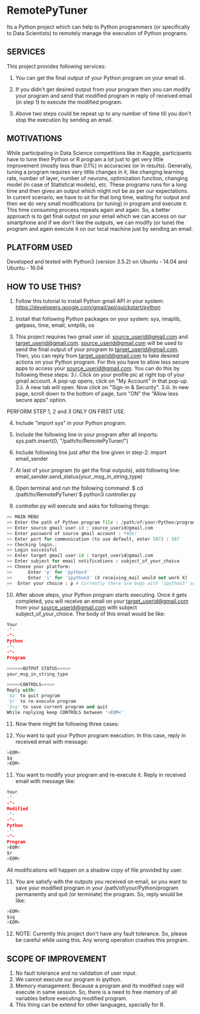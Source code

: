 # RemotePyTuner

Its a Python project which can help to Python programmers (or specifically to Data Scientists) to remotely manage the execution of Python programs.



## SERVICES

This project provides following services:

1. You can get the final output of your Python program on your email id.

2. If you didn't get desired output from your program then you can modify your program and send that modified program in reply of received email (in step 1) to execute the modified program.

3. Above two steps could be repeat up to any number of time till you don't stop the execution by sending an email.


## MOTIVATIONS

While participating in Data Science competitions like in Kaggle, participants have to tune their Python or R program a lot just to get very little improvement (mostly less than 0.1%) in accuracies (or in results). Generally, tuning a program requires very little changes in it, like changing learning rate, number of layer, number of neurons, optimization function, changing model (in case of Statistical models), etc.
These programs runs for a long time and then gives an output which might not be as per our expectations. In current scenario, we have to sit for that long time, waiting for output and then we do very small modifications (or tuning) in program and execute it. This time consuming process repeats again and again. So, a better approach is to get final output on your email which we can access on our smartphone and if we don't like the outputs, we can modify (or tune) the program and again execute it on our local machine just by sending an email.



## PLATFORM USED

Developed and tested with Python3 (version 3.5.2) on Ubuntu - 14.04 and Ubuntu - 16.04



## HOW TO USE THIS?

1. Follow this tutorial to install Python gmail API in your system: 
https://developers.google.com/gmail/api/quickstart/python

2. Install that following Python packages on your system:
sys, imaplib, getpass, time, email, smtplib, os

3. This project requires two gmail user id: source_userid@gmail.com and target_userid@gmail.com. source_userid@gmail.com will be used to send the final output of your program to target_userid@gmail.com. Then, you can reply from target_userid@gmail.com to take desired actions on your Python program. For this you have to allow less secure apps to access your source_userid@gmail.com. You can do this by following these steps:
3.i. Click on your profile pic at right top of your gmail account. A pop-up opens, click on "My Account" in that pop-up.
3.ii. A new tab will open. Now click on "Sign-in & Security". 
3.iii. In new page, scroll down to the bottom of page, turn "ON" the "Allow less secure apps" option.  

PERFORM STEP 1, 2 and 3 ONLY ON FIRST USE.

4. Include "import sys" in your Python program.

5. Include the following line in your program after all imports:
sys.path.insert(0, "/path/to/RemotePyTuner/")

6. Include following line just after the line given in step-2:
import email_sender

7. At last of your program (to get the final outputs), add following line:
email_sender.send_status(your_msg_in_string_type)

8. Open terminal and run the following command:
$ cd /path/to/RemotePyTuner/
$ python3 controller.py

9. controller.py will execute and asks for following things:
```python
>> MAIN MENU
>> Enter the path of Python program file : /path/of/your/Python/program
>> Enter source gmail user-id : source_userid@gmail.com
>> Enter password of source gmail account : *#@$!
>> Enter port for communication (to use default, enter 587) : 587
>> Checking login..
>> Login successful
>> Enter target gmail user-id : target_userid@gmail.com
>> Enter subject for email notifications : subject_of_your_choice
>> Choose your platform:
>>		Enter 'p' for 'python3'
>>		Enter 'i' for 'ipython3' (X receiving_mail would not work X)
>> 	Enter your choice : p # Currently there are bugs with 'ipython3' so use 'python3'
```

10. After above steps, your Python program starts executing. Once it gets completed, you will receive an email on your target_userid@gmail.com from your source_userid@gmail.com with subject subject_of_your_choice. The body of this email would be like:
```python
Your
-"-
-"-
Python
-"-
-"-
Program

>>>>>>OUTPUT STATUS<<<<<
your_msg_in_string_type

>>>>>CONTROLS<<<<<
Reply with:
'$q' to quit program
'$r' to re-execute program
'$sq' to save current program and quit
While replying keep CONTROLS between '>EOM<'
```

11. Now there might be following three cases:

  11. You want to quit your Python program execution. In this case, reply in received email with message:
  ```python
  >EOM<
  $q
  >EOM<
  ```

  11. You want to modify your program and re-execute it. Reply in received email with message like:
  ```python
  Your
  -"-
  -"-
  Modified
  -"-
  -"-
  Python
  -"-
  -"-
  Program
  >EOM<
  $r
  >EOM<
  ```

All modifications will happen on a shadow copy of file provided by user.

  11. You are satisfy with the outputs you received on email, so you want to save your modified program in your         /path/of/your/Python/program permanently and quit (or terminate) the program. So, reply would be like:
  ```python
  >EOM<
  $sq
  >EOM<
  ```

12. NOTE: Currently this project don't have any fault tolerance. So, please be careful while using this. Any wrong operation crashes this program. 



## SCOPE OF IMPROVEMENT

1. No fault tolerance and no validation of user input.
2. We cannot execute our program in ipython.
3. Memory management: Because a program and its modified copy will execute in same session. So, there is a need to free memory of all variables before executing modified program.
4. This thing can be extend for other languages, specially for R.
